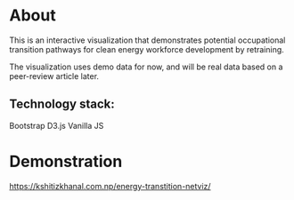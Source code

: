 # About

This is an interactive visualization that demonstrates potential occupational transition pathways for clean energy workforce development by retraining. 

The visualization uses demo data for now, and will be real data based on a peer-review article later. 

## Technology stack:
Bootstrap
D3.js
Vanilla JS

# Demonstration
https://kshitizkhanal.com.np/energy-transtition-netviz/
